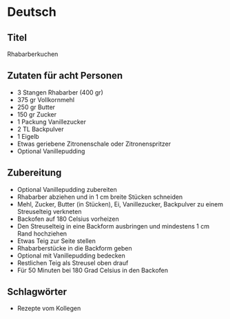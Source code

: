 # Deutsch

## Titel

Rhabarberkuchen

## Zutaten für acht Personen

* 3 Stangen Rhabarber (400 gr)
* 375 gr Vollkornmehl
* 250 gr Butter
* 150 gr Zucker
* 1 Packung Vanillezucker
* 2 TL Backpulver
* 1 Eigelb
* Etwas geriebene Zitronenschale oder Zitronenspritzer
* Optional Vanillepudding

## Zubereitung

* Optional Vanillepudding zubereiten
* Rhabarber abziehen und in 1 cm breite Stücken schneiden
* Mehl, Zucker, Butter (in Stücken), Ei, Vanillezucker, Backpulver zu einem Streuselteig verkneten
* Backofen auf 180 Celsius vorheizen
* Den Streuselteig in eine Backform ausbringen und mindestens 1 cm Rand hochziehen
* Etwas Teig zur Seite stellen
* Rhabarberstücke in die Backform geben
* Optional mit Vanillepudding bedecken
* Restlichen Teig als Streusel oben drauf
* Für 50 Minuten bei 180 Grad Celsius in den Backofen

## Schlagwörter

* Rezepte vom Kollegen
